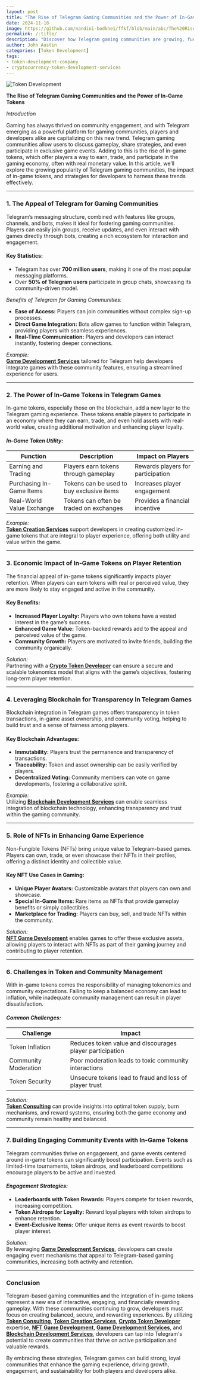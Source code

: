 ```yaml
---
layout: post
title: "The Rise of Telegram Gaming Communities and the Power of In-Game Tokens*"
date: 2024-11-18
image: https://github.com/nandini-bodkhe1/ffkf/blob/main/abc/The%20Rise%20of%20Telegram%20Gaming%20Communities%20and%20the%20Power%20of%20In-Game%20Tokens.png?raw=true
permalink: /:title/
description: "Discover how Telegram gaming communities are growing, fueled by in-game tokens that boost player interaction, rewards, and engagement."
author: John Austin
categories: [Token Development]
tags:
- token-development-company
- cryptocurrency-token-development-services
---
```

![Token Development](https://github.com/nandini-bodkhe1/ffkf/blob/main/abc/The%20Rise%20of%20Telegram%20Gaming%20Communities%20and%20the%20Power%20of%20In-Game%20Tokens.png?raw=true)


**The Rise of Telegram Gaming Communities and the Power of In-Game Tokens**

*Introduction*

Gaming has always thrived on community engagement, and with Telegram emerging as a powerful platform for gaming communities, players and developers alike are capitalizing on this new trend. Telegram gaming communities allow users to discuss gameplay, share strategies, and even participate in exclusive game events. Adding to this is the rise of in-game tokens, which offer players a way to earn, trade, and participate in the gaming economy, often with real monetary value. In this article, we’ll explore the growing popularity of Telegram gaming communities, the impact of in-game tokens, and strategies for developers to harness these trends effectively.

---

### **1\. The Appeal of Telegram for Gaming Communities**

Telegram’s messaging structure, combined with features like groups, channels, and bots, makes it ideal for fostering gaming communities. Players can easily join groups, receive updates, and even interact with games directly through bots, creating a rich ecosystem for interaction and engagement.

#### **Key Statistics:**

* Telegram has over **700 million users**, making it one of the most popular messaging platforms.  
* Over **50% of Telegram users** participate in group chats, showcasing its community-driven model.

*Benefits of Telegram for Gaming Communities:*

* **Ease of Access:** Players can join communities without complex sign-up processes.  
* **Direct Game Integration:** Bots allow games to function within Telegram, providing players with seamless experiences.  
* **Real-Time Communication:** Players and developers can interact instantly, fostering deeper connections.

*Example:*  
[**Game Development Services**](https://sdlccorp.com/services/games/game-development-company/) tailored for Telegram help developers integrate games with these community features, ensuring a streamlined experience for users.

---

### **2\. The Power of In-Game Tokens in Telegram Games**

In-game tokens, especially those on the blockchain, add a new layer to the Telegram gaming experience. These tokens enable players to participate in an economy where they can earn, trade, and even hold assets with real-world value, creating additional motivation and enhancing player loyalty.

#### ***In-Game Token Utility:***

| Function | Description | Impact on Players |
| ----- | ----- | ----- |
| Earning and Trading | Players earn tokens through gameplay | Rewards players for participation |
| Purchasing In-Game Items | Tokens can be used to buy exclusive items | Increases player engagement |
| Real-World Value Exchange | Tokens can often be traded on exchanges | Provides a financial incentive |

*Example:*  
[**Token Creation Services**](https://sdlccorp.com/services/web3/token-development-company/) support developers in creating customized in-game tokens that are integral to player experience, offering both utility and value within the game.

---

### **3\. Economic Impact of In-Game Tokens on Player Retention**

The financial appeal of in-game tokens significantly impacts player retention. When players can earn tokens with real or perceived value, they are more likely to stay engaged and active in the community.

#### **Key Benefits:**

* **Increased Player Loyalty:** Players who own tokens have a vested interest in the game’s success.  
* **Enhanced Game Value:** Token-backed rewards add to the appeal and perceived value of the game.  
* **Community Growth:** Players are motivated to invite friends, building the community organically.

*Solution:*  
Partnering with a [**Crypto Token Developer**](https://sdlccorp.com/services/web3/token-development-company/) can ensure a secure and scalable tokenomics model that aligns with the game’s objectives, fostering long-term player retention.

---

### **4\. Leveraging Blockchain for Transparency in Telegram Games**

Blockchain integration in Telegram games offers transparency in token transactions, in-game asset ownership, and community voting, helping to build trust and a sense of fairness among players.

#### **Key Blockchain Advantages:**

* **Immutability:** Players trust the permanence and transparency of transactions.  
* **Traceability:** Token and asset ownership can be easily verified by players.  
* **Decentralized Voting:** Community members can vote on game developments, fostering a collaborative spirit.

*Example:*  
Utilizing [**Blockchain Development Services**](https://sdlccorp.com/services/web3/blockchain-development-company/) can enable seamless integration of blockchain technology, enhancing transparency and trust within the gaming community.

---

### **5\. Role of NFTs in Enhancing Game Experience**

Non-Fungible Tokens (NFTs) bring unique value to Telegram-based games. Players can own, trade, or even showcase their NFTs in their profiles, offering a distinct identity and collectible value.

#### **Key NFT Use Cases in Gaming:**

* **Unique Player Avatars:** Customizable avatars that players can own and showcase.  
* **Special In-Game Items:** Rare items as NFTs that provide gameplay benefits or simply collectibles.  
* **Marketplace for Trading:** Players can buy, sell, and trade NFTs within the community.

*Solution:*  
[**NFT Game Development**](https://sdlccorp.com/services/games/nft-game-development-company/) enables games to offer these exclusive assets, allowing players to interact with NFTs as part of their gaming journey and contributing to player retention.

---

### **6\. Challenges in Token and Community Management**

With in-game tokens comes the responsibility of managing tokenomics and community expectations. Failing to keep a balanced economy can lead to inflation, while inadequate community management can result in player dissatisfaction.

#### ***Common Challenges:***

| Challenge | Impact |
| ----- | ----- |
| Token Inflation | Reduces token value and discourages player participation |
| Community Moderation | Poor moderation leads to toxic community interactions |
| Token Security | Unsecure tokens lead to fraud and loss of player trust |

*Solution:*  
[**Token Consulting**](https://sdlccorp.com/services/web3/tokenomics-consulting-services/) can provide insights into optimal token supply, burn mechanisms, and reward systems, ensuring both the game economy and community remain healthy and balanced.

---

### **7\. Building Engaging Community Events with In-Game Tokens**

Telegram communities thrive on engagement, and game events centered around in-game tokens can significantly boost participation. Events such as limited-time tournaments, token airdrops, and leaderboard competitions encourage players to be active and invested.

#### ***Engagement Strategies:***

* **Leaderboards with Token Rewards:** Players compete for token rewards, increasing competition.  
* **Token Airdrops for Loyalty:** Reward loyal players with token airdrops to enhance retention.  
* **Event-Exclusive Items:** Offer unique items as event rewards to boost player interest.

*Solution:*  
By leveraging [**Game Development Services**](https://sdlccorp.com/services/games/game-development-company/), developers can create engaging event mechanisms that appeal to Telegram-based gaming communities, increasing both activity and retention.

---

### **Conclusion**

Telegram-based gaming communities and the integration of in-game tokens represent a new era of interactive, engaging, and financially rewarding gameplay. With these communities continuing to grow, developers must focus on creating balanced, secure, and rewarding experiences. By utilizing [**Token Consulting**](https://sdlccorp.com/services/web3/tokenomics-consulting-services/), [**Token Creation Services**](https://sdlccorp.com/services/web3/token-development-company/), [**Crypto Token Developer**](https://sdlccorp.com/services/web3/token-development-company/) expertise, [**NFT Game Development**](https://sdlccorp.com/services/games/nft-game-development-company/), [**Game Development Services**](https://sdlccorp.com/services/games/game-development-company/), and [**Blockchain Development Services**](https://sdlccorp.com/services/web3/blockchain-development-company/), developers can tap into Telegram's potential to create communities that thrive on active participation and valuable rewards.

By embracing these strategies, Telegram games can build strong, loyal communities that enhance the gaming experience, driving growth, engagement, and sustainability for both players and developers alike.
